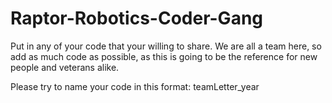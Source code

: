 # Raptor-Robotics-Coder-Gang

Put in any of your code that your willing to share. We are all a team here, so add as much code as possible, as this is going to be the reference for new people and veterans alike. 

Please try to name your code in this format:
teamLetter_year
